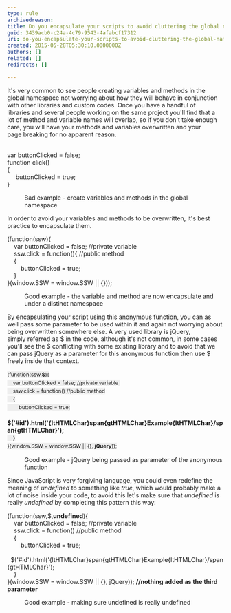 ```yaml
---
type: rule
archivedreason: 
title: Do you encapsulate your scripts to avoid cluttering the global namespace and clashing with other scripts?
guid: 3439acb0-c24a-4c79-9543-4afabcf17312
uri: do-you-encapsulate-your-scripts-to-avoid-cluttering-the-global-namespace-and-clashing-with-other-scripts
created: 2015-05-28T05:30:10.0000000Z
authors: []
related: []
redirects: []

---
```



It's very common to see people creating variables and methods in the global namespace not worrying about&#160;how they&#160;will behave in conjunction with other libraries and custom codes. Once you have a handful of libraries&#160;and several people working on the same&#160;project&#160;you'll find that a lot of&#160;method and variable names will overlap, so if you don't take enough care, you will have your methods and variables overwritten and your page&#160;breaking for no apparent reason.
<br><excerpt class='endintro'></excerpt><br>
<p class="ssw15-rteElement-CodeArea">var buttonClicked = false;<br>function click()<br>&#123;<br>&#160; &#160; &#160;buttonClicked = true;<br>&#125;​</p><dd class="ssw15-rteElement-FigureBad">​​​​​Bad example - create variables and methods in the global namespace&#160;</dd><p class="ssw15-rteElement-P">In order&#160;to avoid your variables and methods to be overwritten, it's best practice to encapsulate them.</p><p class="ssw15-rteElement-CodeArea">​​(function(ssw)&#123;<br>&#160; &#160; var buttonClicked = false; //private variable&#160;<br>&#160; &#160; ssw.click = function()&#123;​&#160;//public method<br>&#160; &#160; &#123;<br>&#160; &#160; &#160; &#160; buttonClicked = true;<br>&#160; &#160; &#125;<br>&#125;(window.SSW = window.SSW || &#123;&#125;));</p><dd class="ssw15-rteElement-FigureGood">​Good example - the variable and&#160;method&#160;are&#160;now&#160;encapsulate and under a distinct namespace<br></dd><p class="ssw15-rteElement-P">​​By encapsulating your script using this&#160;anonymous&#160;function, you can as well pass some&#160;parameter&#160;to be used within it and again not worrying about being&#160;overwritten somewhere else.​ A very used library is jQuery, simply&#160;referred as $ in the code, although&#160;​it's not common, in some cases you'll see&#160;the $ conflicting with some existing library and to avoid that&#160;we can pass jQuery as a parameter for this anonymous function then use $ freely inside that context.<br></p><p class="ssw15-rteElement-CodeArea">​<span style="font-size&#58;12px;line-height&#58;19.2000007629395px;background-color&#58;#eeeeee;">​​(function(ssw,<strong>$</strong>)&#123;</span><br style="font-size&#58;12px;line-height&#58;19.2000007629395px;"><span style="font-size&#58;12px;line-height&#58;19.2000007629395px;background-color&#58;#eeeeee;">&#160; &#160; var buttonClicked = false; //private variable&#160;</span><br style="font-size&#58;12px;line-height&#58;19.2000007629395px;"><span style="font-size&#58;12px;line-height&#58;19.2000007629395px;background-color&#58;#eeeeee;">&#160; &#160; ssw.click = function()​ //public method</span><br style="font-size&#58;12px;line-height&#58;19.2000007629395px;"><span style="font-size&#58;12px;line-height&#58;19.2000007629395px;background-color&#58;#eeeeee;">&#160; &#160; &#123;</span><br style="font-size&#58;12px;line-height&#58;19.2000007629395px;"><span style="font-size&#58;12px;line-height&#58;19.2000007629395px;background-color&#58;#eeeeee;">&#160; &#160; &#160; &#160; buttonClicked = true;<br></span>&#160; &#160; &#160; &#160; <strong>$('#id').html('{ltHTMLChar}span{gtHTMLChar}Example{ltHTMLChar}/span{gtHTMLChar}');</strong><br style="font-size&#58;12px;line-height&#58;19.2000007629395px;"><span style="font-size&#58;12px;line-height&#58;19.2000007629395px;background-color&#58;#eeeeee;">&#160; &#160; &#125;</span><br style="font-size&#58;12px;line-height&#58;19.2000007629395px;"><span style="font-size&#58;12px;line-height&#58;19.2000007629395px;background-color&#58;#eeeeee;">&#125;(window.SSW = window.SSW || &#123;&#125;, <strong>jQuery</strong>));</span><br></p><dd class="ssw15-rteElement-FigureGood">​​​Good example - jQuery being passed as parameter of the anonymous function</dd><p class="ssw15-rteElement-P">​​​Since JavaScript is very&#160;forgiving language, you could even redefine the meaning of <em>undefined</em> to something like <em>true</em>, which would probably make a lot of noise inside your code, to avoid this let's make sure that <em>undefined</em> is really <em>undefined</em>&#160;by completing this pattern this way&#58;<br></p><p class="ssw15-rteElement-CodeArea">(function(ssw,$,<strong>undefined</strong>)&#123;<br>&#160; &#160; var buttonClicked = false; //private variable&#160;<br>&#160; &#160; ssw.click = function()​ //public method<br>&#160; &#160; &#123;<br>&#160; &#160; &#160; &#160; buttonClicked = true;<br>&#160; &#160; &#160; &#160;&#160;$('#id').html('{ltHTMLChar}span{gtHTMLChar}Example{ltHTMLChar}/span{gtHTMLChar}');<br>&#160; &#160; &#125;<br>&#125;(window.SSW = window.SSW || &#123;&#125;,&#160;jQuery));​ <strong>//nothing added as the third parameter</strong><br></p><dd class="ssw15-rteElement-FigureGood">​​​Good example - making sure undefined is really undefined<br></dd>


